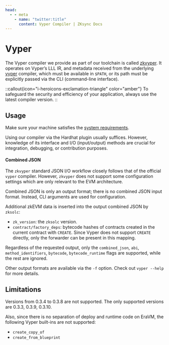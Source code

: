 ```yaml
---
head:
  - - meta
    - name: "twitter:title"
      content: Vyper Compiler | ZKsync Docs
---
```


# Vyper

The Vyper compiler we provide as part of our toolchain is called [zkvyper](%%zk_git_repo_zkvyper-bin%%). It
operates on Vyper’s LLL IR, and metadata received from the underlying [vyper](https://docs.vyperlang.org/en/latest/index.html) compiler,
which must be available in `$PATH`, or its path must be explicitly passed via the CLI (command-line interface).

::callout{icon="i-heroicons-exclamation-triangle" color="amber"}
To safeguard the security and efficiency of your application, always use the latest compiler version.
::

## Usage

Make sure your machine satisfies the [system requirements](%%zk_git_repo_era-compiler-vyper%%/tree/main#system-requirements).

Using our compiler via the Hardhat plugin usually suffices. However, knowledge of its interface and I/O (input/output)
methods are crucial for integration, debugging, or contribution purposes.

#### Combined JSON

The `zkvyper` standard JSON I/O workflow closely follows that of the official `vyper` compiler. However, `zkvyper` does not
support some configuration settings which are only relevant to the EVM architecture.

Combined JSON is only an output format; there is no combined JSON input format. Instead, CLI arguments are
used for configuration.

Additional zkEVM data is inserted into the output combined JSON by `zksolc`:

- `zk_version`: the `zksolc` version.
- `contract/factory_deps`: bytecode hashes of contracts created in the current contract with `CREATE`.
  Since Vyper does not support `CREATE` directly, only the forwarder can be present in this mapping.
  <!-- TODO: update link -->
  <!-- [More details here](/build/developer-reference/contract-deployment.md#note-on-factory-deps). -->

Regardless of the requested output, only the `combined_json`, `abi`, `method_identifiers`, `bytecode`, `bytecode_runtime`
flags are supported, while the rest are ignored.

Other output formats are available via the `-f` option. Check out `vyper --help` for more details.

## Limitations

Versions from 0.3.4 to 0.3.8 are not supported. The only supported versions are 0.3.3, 0.3.9, 0.3.10.

Also, since there is no separation of deploy and runtime code on EraVM, the following Vyper built-ins are not supported:

- `create_copy_of`
- `create_from_blueprint`
